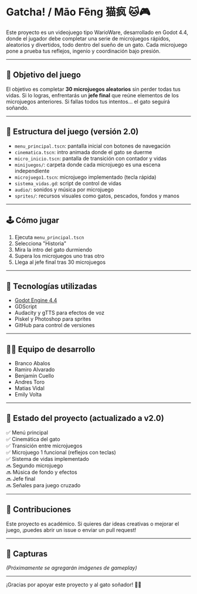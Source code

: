 # Gatcha! / Māo Fēng 猫疯 🐱🎮

Este proyecto es un videojuego tipo WarioWare, desarrollado en Godot 4.4, donde el jugador debe completar una serie de microjuegos rápidos, aleatorios y divertidos, todo dentro del sueño de un gato. Cada microjuego pone a prueba tus reflejos, ingenio y coordinación bajo presión.

---

## 🎯 Objetivo del juego

El objetivo es completar **30 microjuegos aleatorios** sin perder todas tus vidas. Si lo logras, enfrentarás un **jefe final** que reúne elementos de los microjuegos anteriores. Si fallas todos tus intentos... el gato seguirá soñando.

---

## 🧩 Estructura del juego (versión 2.0)

- `menu_principal.tscn`: pantalla inicial con botones de navegación
- `cinematica.tscn`: intro animada donde el gato se duerme
- `micro_inicio.tscn`: pantalla de transición con contador y vidas
- `minijuegos/`: carpeta donde cada microjuego es una escena independiente
- `microjuego1.tscn`: microjuego implementado (tecla rápida)
- `sistema_vidas.gd`: script de control de vidas
- `audio/`: sonidos y música por microjuego
- `sprites/`: recursos visuales como gatos, pescados, fondos y manos

---

## 🕹️ Cómo jugar

1. Ejecuta `menu_principal.tscn`
2. Selecciona "Historia"
3. Mira la intro del gato durmiendo
4. Supera los microjuegos uno tras otro
5. Llega al jefe final tras 30 microjuegos

---

## 🔧 Tecnologías utilizadas

- [Godot Engine 4.4](https://godotengine.org/)
- GDScript
- Audacity y gTTS para efectos de voz
- Piskel y Photoshop para sprites
- GitHub para control de versiones

---

## 👨‍💻 Equipo de desarrollo

- Branco Abalos  
- Ramiro Alvarado  
- Benjamin Cuello  
- Andres Toro  
- Matias Vidal  
- Emily Volta

---

## 🚧 Estado del proyecto (actualizado a v2.0)

✅ Menú principal  
✅ Cinemática del gato  
✅ Transición entre microjuegos  
✅ Microjuego 1 funcional (reflejos con teclas)  
✅ Sistema de vidas implementado  
🔜 Segundo microjuego  
🔜 Música de fondo y efectos  
🔜 Jefe final  
🔜 Señales para juego cruzado

---

## 💬 Contribuciones

Este proyecto es académico. Si quieres dar ideas creativas o mejorar el juego, ¡puedes abrir un issue o enviar un pull request!

---

## 📸 Capturas

*(Próximamente se agregarán imágenes de gameplay)*

---

¡Gracias por apoyar este proyecto y al gato soñador! 🐾✨
